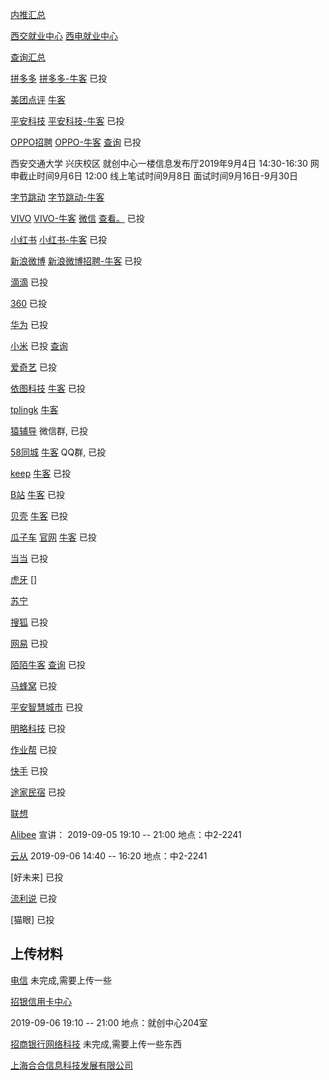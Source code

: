 [内推汇总](https://www.nowcoder.com/discuss/198127?type=post&order=time&pos=&page=10)

[西交就业中心](http://job.xjtu.edu.cn/listWeekMeetings.do?&week=1)
[西电就业中心](http://job.xidian.edu.cn/)

[查询汇总](http://campus.keep.com/#/candidateHome/applications?_k=3kl9cn)

[拼多多](https://www.pinduoduo.com/home/campus/) [拼多多-牛客](https://www.nowcoder.com/discuss/221475?type=0&order=0&pos=27&page=16)
已投

[美团点评](https://campus.meituan.com/)  [牛客](https://www.nowcoder.com/discuss/235025?type=post&order=time&pos=&page=1)

[平安科技](http://campus.pingan.com/tech) [平安科技-牛客](https://www.nowcoder.com/discuss/231732?type=0&order=0&pos=33&page=9)
已投

[OPPO招聘](https://oppo.zhaopin.com/jobs.html)  [OPPO-牛客](https://www.nowcoder.com/discuss/236841?type=0&order=0&pos=53&page=2)
[查询](https://xiaoyuan.zhaopin.com/Home/myapply/recordlist)
已投

西安交通大学 兴庆校区 就创中心一楼信息发布厅2019年9月4日 14:30-16:30 网申截止时间9月6日 12:00   线上笔试时间9月8日  面试时间9月16日-9月30日

[字节跳动](https://job.bytedance.com/campus/position?_tracking=231964580)  [字节跳动-牛客](https://www.nowcoder.com/discuss/213716)


[VIVO](https://hr.vivo.com/wt/vivo/web/index/CompvivoPagerecruit_School)  [VIVO-牛客](https://www.nowcoder.com/discuss/236687?type=7&order=0&pos=10&page=2)  [微信](https://mp.weixin.qq.com/s/wO1LGQMu2BhWdtVlsz0lzg)
[查看。](https://hr.vivo.com/wt/vivo/web/index/CompvivoPagerecruit_School)
已投


[小红书](https://campus.xiaohongshu.com/jobs) [小红书-牛客](https://www.nowcoder.com/discuss/228519?type=post&order=time&pos=&page=5)
已投


[新浪微博](https://career.sina.com.cn/portal/home)  [新浪微博招聘-牛客](https://www.nowcoder.com/discuss/233636?type=all&order=time&pos=&page=7)
已投


[滴滴](http://talent.didiglobal.com/)
已投

[360](http://hr.360.cn/hr/)
已投

[华为](http://career.huawei.com/reccampportal/next/mini/index.html)
已投

[小米](https://app.mokahr.com/recommendation-apply/xiaomi/3527?recommenderId=199100&from=singlemessage#/job/b2fdd015-fe67-4bc4-931e-f14a0c22d338/campus_apply/thanks?jobId=b2fdd015-fe67-4bc4-931e-f14a0c22d338&recommenderId=199100&candidateId=80844057&_k=i3u79h)
已投  [查询](https://app.mokahr.com/m/candidate/applications/deliver-query/xiaomi )


[爱奇艺](http://zhaopin.iqiyi.com/school-index.html)
已投

[依图科技](https://app.mokahr.com/m/candidate/applications/deliver-query/yitu-inc)  [牛客](https://www.nowcoder.com/discuss/238573?type=7&order=0&pos=7&page=1)
已投


[tplingk](https://hr.tp-link.com.cn/job/jobs_1.html)  [牛客](https://www.nowcoder.com/discuss/239676?type=7&order=0&pos=6&page=1)


[猿辅导](https://www.nowcoder.com/discuss/238216?type=post&order=time&pos=&page=2)
微信群, 已投

[58同城](https://applyjob.chinahr.com/apply/progress/page?projectId=5d478d8b52ffdf0455603503)  [牛客](https://www.nowcoder.com/discuss/237399)
QQ群, 已投

[keep](http://campus.keep.com/)  [牛客](https://www.nowcoder.com/discuss/227138)
已投

[B站]()  [牛客](https://www.nowcoder.com/discuss/233622)
已投

[贝壳](http://campus.ke.com/Portal/Apply/Index)  [牛客](https://www.nowcoder.com/discuss/229076)
已投

[瓜子车](http://i.51job.com/userset/my_apply.php?type=xy&lang=c)  [官网](http://campus.guazi.com/about.html) [牛客](https://www.nowcoder.com/discuss/227191)
已投

[当当](https://www.nowcoder.com/careers/dangdang/7038)
已投

[虎牙](https://www.nowcoder.com/discuss/233199) []

[苏宁](http://campus.suning.cn/rps-campus/resume/personalCenter.htm?preach_name=campus)

[搜狐](https://hr.sohu.com/wt/sohu/web/index/recruitment?columnId=100901&firstColumnCode=0/1&projectId=100501&recruitType=12)
已投


[网易](https://campus.163.com/app/index)
已投


[陌陌牛客](https://www.nowcoder.com/discuss/227975?type=post&order=time&pos=&page=3)  [查询](https://app.mokahr.com/m/candidate/applications/deliver-query/immomo)
已投



[马蜂窝](https://job.dajie.com/jobapply/feedback?f=nav#school)
已投

[平安智慧城市](http://campus.pingan.com/city)
已投

[明略科技](https://mininglamp.zhiye.com/campus?r=&p=1^15&c=&d=&k=#jlt)
已投

[作业帮](http://job.zuoyebang.com/Portal/Apply/Index)
已投

[快手](https://campus.kuaishou.cn/recruit/campus/e/#/campus/index)
已投


[途家民宿](http://goto.tujia.com/Portal/Apply/Index)
已投

[联想](https://talent.lenovo.com.cn/campus/2?type=%E7%A0%94%E5%8F%91%E7%B1%BB&rtype=1&device=pc&page=4&page=5)


[Alibee](https://app.mokahr.com/campus_apply/aibee/799#/candidateHome/applications?_k=fwt36m)
宣讲： 2019-09-05 19:10 -- 21:00 地点：中2-2241

[云从]()
 2019-09-06 14:40 -- 16:20 地点：中2-2241

[好未来]
已投

[流利说](https://www.liulishuo.com/campus.html)
已投

[猫眼]
已投

## 上传材料
[电信](http://i.51job.com/userset/my_apply.php?type=xy&lang=c)
未完成,需要上传一些

[招银信用卡中心](https://zhaopin.ccc.cmbchina.com/applicant/index.html#/registrationSheet/editRecord/0)

2019-09-06 19:10 -- 21:00 地点：就创中心204室


[招商银行网络科技](https://cmbntjob.cmbchina.com/pages/mycenter/default.html)
未完成,需要上传一些东西 


[上海合合信息科技发展有限公司](http://job.xjtu.edu.cn/meeting/276547609)
